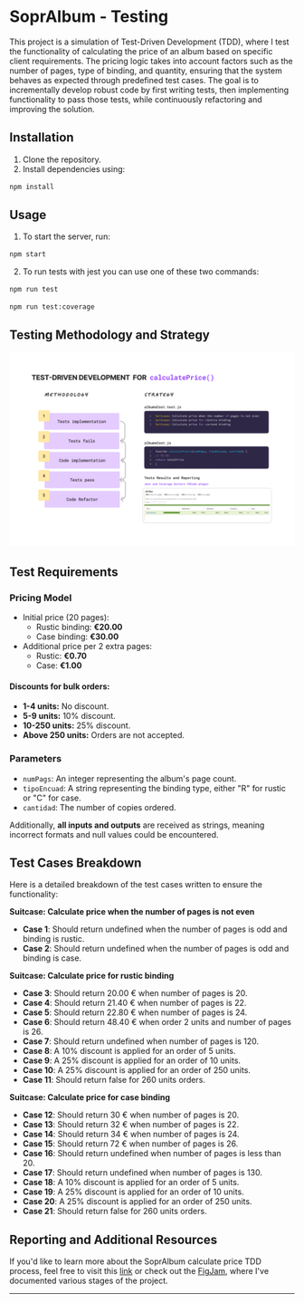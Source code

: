 # SoprAlbum - Testing

This project is a simulation of Test-Driven Development (TDD), where I test the functionality of calculating the price of an album based on specific client requirements. The pricing logic takes into account factors such as the number of pages, type of binding, and quantity, ensuring that the system behaves as expected through predefined test cases. The goal is to incrementally develop robust code by first writing tests, then implementing functionality to pass those tests, while continuously refactoring and improving the solution.

## Installation

1. Clone the repository.
2. Install dependencies using:

```bash
npm install
```

## Usage

1. To start the server, run:

```bash
npm start
```

2. To run tests with jest you can use one of these two commands:

```bash
npm run test
```

```bash
npm run test:coverage
```

## Testing Methodology and Strategy

![Methodology and Strategy image](./public/methodology-and-strategy.png)

## Test Requirements

### Pricing Model

- Initial price (20 pages):
  - Rustic binding: **€20.00**
  - Case binding: **€30.00**
- Additional price per 2 extra pages:
  - Rustic: **€0.70**
  - Case: **€1.00**

#### Discounts for bulk orders:

- **1-4 units:** No discount.
- **5-9 units:** 10% discount.
- **10-250 units:** 25% discount.
- **Above 250 units:** Orders are not accepted.

### Parameters

- `numPags`: An integer representing the album's page count.
- `tipoEncuad`: A string representing the binding type, either "R" for rustic or "C" for case.
- `cantidad`: The number of copies ordered.

Additionally, **all inputs and outputs** are received as strings, meaning incorrect formats and null values could be encountered.

## Test Cases Breakdown

Here is a detailed breakdown of the test cases written to ensure the functionality:

**Suitcase: Calculate price when the number of pages is not even**

- **Case 1**: Should return undefined when the number of pages is odd and binding is rustic.
- **Case 2**: Should return undefined when the number of pages is odd and binding is case.

**Suitcase: Calculate price for rustic binding**

- **Case 3**: Should return 20.00 € when number of pages is 20.
- **Case 4**: Should return 21.40 € when number of pages is 22.
- **Case 5**: Should return 22.80 € when number of pages is 24.
- **Case 6**: Should return 48.40 € when order 2 units and number of pages is 26.
- **Case 7**: Should return undefined when number of pages is 120.
- **Case 8**: A 10% discount is applied for an order of 5 units.
- **Case 9**: A 25% discount is applied for an order of 10 units.
- **Case 10**: A 25% discount is applied for an order of 250 units.
- **Case 11**: Should return false for 260 units orders.

**Suitcase: Calculate price for case binding**

- **Case 12**: Should return 30 € when number of pages is 20.
- **Case 13**: Should return 32 € when number of pages is 22.
- **Case 14**: Should return 34 € when number of pages is 24.
- **Case 15**: Should return 72 € when number of pages is 26.
- **Case 16**: Should return undefined when number of pages is less than 20.
- **Case 17**: Should return undefined when number of pages is 130.
- **Case 18**: A 10% discount is applied for an order of 5 units.
- **Case 19**: A 25% discount is applied for an order of 10 units.
- **Case 20**: A 25% discount is applied for an order of 250 units.
- **Case 21**: Should return false for 260 units orders.

## Reporting and Additional Resources

If you'd like to learn more about the SoprAlbum calculate price TDD process, feel free to visit this [link](https://drive.google.com/file/d/1j_x2nOh7WewfS7vEjcSTYTgtBj5RfL51/view?usp=sharing) or check out the [FigJam](https://www.figma.com/board/K2UCMwwdY7JsmcJDFU5tF6/SoprAlbum-Testing?node-id=0-1&t=fsxOiwF7r4mFlnCW-1), where I've documented various stages of the project.

---
